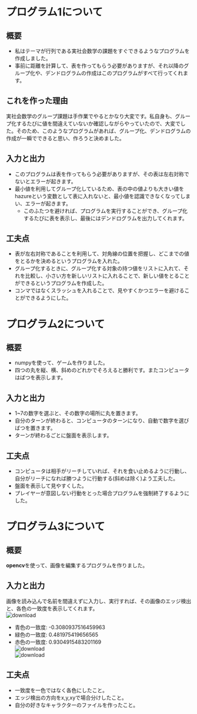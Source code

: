 # プログラム1について
## 概要
* 私はテーマが行列である実社会数学の課題をすぐできるようなプログラムを作成しました。  
* 事前に距離を計算して、表を作ってもらう必要がありますが、それ以降のグループ化や、デンドログラムの作成はこのプログラムがすべて行ってくれます。  
## これを作った理由
実社会数学のグループ課題は手作業でやるとかなり大変です。私自身も、グループ化するたびに値を間違えていないか確認しながらやっていたので、大変でした。そのため、このようなプログラムがあれば、グループ化、デンドログラムの作成が一瞬でできると思い、作ろうと決めました。
## 入力と出力
* このプログラムは表を作ってもらう必要がありますが、その表は左右対称でないとエラーが起きます。  
* 最小値を利用してグループ化しているため、表の中の値よりも大きい値をhazureという変数として表に入れないと、最小値を認識できなくなってしまい、エラーが起きます。  
   * このふたつを避ければ、プログラムを実行することができ、グループ化するたびに表を表示し、最後にはデンドログラムを出力してくれます。  
## 工夫点
* 表が左右対称であることを利用して、対角線の位置を把握し、どこまでの値をとるかを決めるというプログラムを入れた。  
* グループ化するときに、グループ化する対象の持つ値をリストに入れて、それを比較し、小さい方を新しいリストに入れることで、新しい値をとることができるというプログラムを作成した。  
* コンマではなくスラッシュを入れることで、見やすくかつエラーを避けることができるようにした。  
# プログラム2について
## 概要
* numpyを使って、ゲームを作りました。  
* 四つの丸を縦、横、斜めのどれかでそろえると勝利です。またコンピュータはばつを表示します。  
## 入力と出力
* 1~7の数字を選ぶと、その数字の場所に丸を置きます。  
* 自分のターンが終わると、コンピュータのターンになり、自動で数字を選びばつを置きます。  
* ターンが終わるごとに盤面を表示します。  
## 工夫点
* コンピュータは相手がリーチしていれば、それを食い止めるように行動し、自分がリーチになれば勝つように行動する(斜めは除く)よう工夫した。  
* 盤面を表示して見やすくした。  
* プレイヤーが意図しない行動をとった場合プログラムを強制終了するようにした。  
# プログラム3について
## 概要
**opencv**を使って、画像を編集するプログラムを作りました。
## 入力と出力
画像を読み込んで名前を間違えずに入力し、実行すれば、その画像のエッジ検出と、各色の一致度を表示してくれます。  
![download](https://github.com/yossy-goddog/Prog2kakushin/assets/153153319/a77e53ea-70dc-443c-9a05-686e15c12c14)  
* 青色の一致度: -0.3080937516459963  
* 緑色の一致度: 0.481975419656565  
* 赤色の一致度: 0.9304915483201169   
![download](https://github.com/yossy-goddog/Prog2kakushin/assets/153153319/b6d6a3b9-0480-44ad-b31c-b920b3afc2ee)  
![download](https://github.com/yossy-goddog/Prog2kakushin/assets/153153319/45e7fdea-1ead-43f5-92f8-032e5154c11d)
## 工夫点
* 一致度を一色ではなく各色にしたこと。  
* エッジ検出の方向をx,y,xyで場合分けしたこと。  
* 自分の好きなキャラクターのファイルを作ったこと。  

